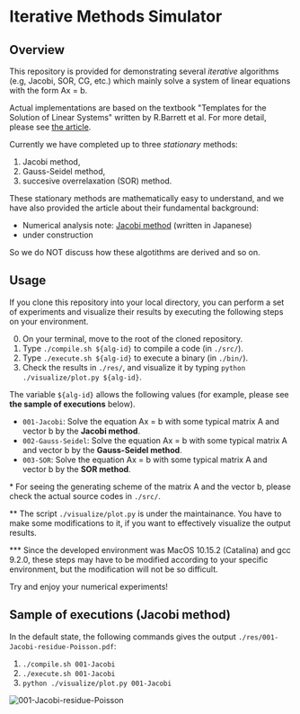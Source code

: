 # Iterative Methods Simulator

## Overview

This repository is provided for demonstrating several *iterative* algorithms (e.g, Jacobi, SOR, CG, etc.) which mainly solve a system of linear equations with the form Ax = b.

Actual implementations are based on the textbook "Templates for the Solution of Linear Systems" written by R.Barrett et al. For more detail, please see [the article](http://www.netlib.org/templates/templates.pdf).

Currently we have completed up to three *stationary* methods:

1. Jacobi method,
2. Gauss-Seidel method,
3. succesive overrelaxation (SOR) method.

These stationary methods are mathematically easy to understand, and we have also provided the article about their fundamental background:

- Numerical analysis note: [Jacobi method](https://trtn.hatenablog.com/entry/2020/03/14/155616) (written in Japanese)
- under construction

So we do NOT discuss how these algotithms are derived and so on.

## Usage

If you clone this repository into your local directory, you can perform a set of experiments and visualize their results by executing the following steps on your environment.

0. On your terminal, move to the root of the cloned repository.
1. Type `./compile.sh ${alg-id}` to compile a code (in `./src/`).
2. Type `./execute.sh ${alg-id}` to execute a binary (in `./bin/`).
3. Check the results in `./res/`, and visualize it by typing `python ./visualize/plot.py ${alg-id}`.

The variable `${alg-id}` allows the following values (for example, please see **the sample of executions** below).

- `001-Jacobi`: Solve the equation Ax = b with some typical matrix A and vector b by the **Jacobi method**.
- `002-Gauss-Seidel`: Solve the equation Ax = b with some typical matrix A and vector b by the **Gauss-Seidel method**.
- `003-SOR`: Solve the equation Ax = b with some typical matrix A and vector b by the **SOR method**.

\* For seeing the generating scheme of the matrix A and the vector b, please check the actual source codes in `./src/`.

\** The script `./visualize/plot.py` is under the maintainance. You have to make some modifications to it, if you want to effectively visualize the output results.

\*** Since the developed environment was MacOS 10.15.2 (Catalina) and gcc 9.2.0, these steps may have to be modified according to your specific environment, but the modification will not be so difficult.

Try and enjoy your numerical experiments!

## Sample of executions (Jacobi method)

In the default state, the following commands gives the output `./res/001-Jacobi-residue-Poisson.pdf`:

1. `./compile.sh 001-Jacobi`
2. `./execute.sh 001-Jacobi`
3. `python ./visualize/plot.py 001-Jacobi`

![001-Jacobi-residue-Poisson](https://user-images.githubusercontent.com/9128970/76676606-9b548300-6608-11ea-9a89-233b01069b46.png)